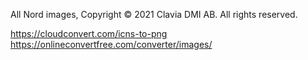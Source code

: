 All Nord images, Copyright © 2021 Clavia DMI AB. All rights reserved.

https://cloudconvert.com/icns-to-png
https://onlineconvertfree.com/converter/images/
